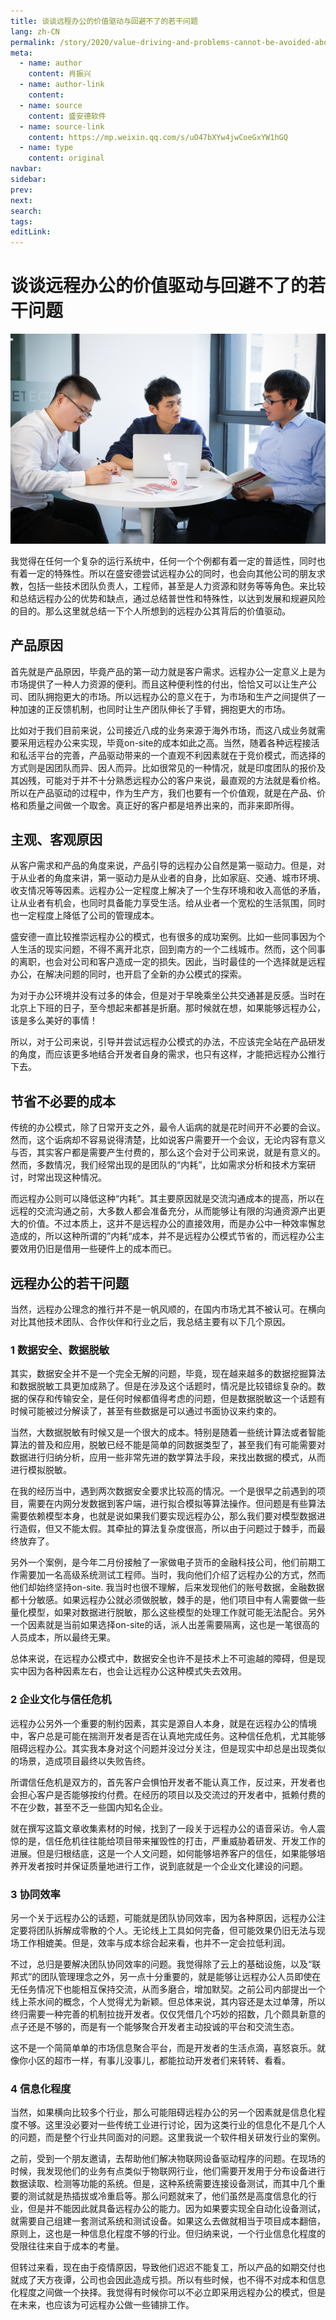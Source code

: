 ```yaml
---
title: 谈谈远程办公的价值驱动与回避不了的若干问题
lang: zh-CN
permalink: /story/2020/value-driving-and-problems-cannot-be-avoided-about-telework
meta:
  - name: author
    content: 肖振兴
  - name: author-link
    content: 
  - name: source
    content: 盛安德软件
  - name: source-link
    content: https://mp.weixin.qq.com/s/uO47bXYw4jwCoeGxYW1hGQ
  - name: type
    content: original
navbar:
sidebar:
prev:
next:
search:
tags:
editLink:
---
```

# 谈谈远程办公的价值驱动与回避不了的若干问题

<copyright :meta="$frontmatter.meta" />

![](./tc.02.02.002/1.png)

我觉得在任何一个复杂的运行系统中，任何一个个例都有着一定的普适性，同时也有着一定的特殊性。所以在盛安德尝试远程办公的同时，也会向其他公司的朋友求教，包括一些技术团队负责人，工程师，甚至是人力资源和财务等等角色。来比较和总结远程办公的优势和缺点，通过总结普世性和特殊性，以达到发展和规避风险的目的。那么这里就总结一下个人所想到的远程办公其背后的价值驱动。

## 产品原因

首先就是产品原因，毕竟产品的第一动力就是客户需求。远程办公一定意义上是为市场提供了一种人力资源的便利。而且这种便利性的付出，恰恰又可以让生产公司、团队拥抱更大的市场。所以远程办公的意义在于，为市场和生产之间提供了一种加速的正反馈机制，也同时让生产团队伸长了手臂，拥抱更大的市场。

比如对于我们目前来说，公司接近八成的业务来源于海外市场，而这八成业务就需要采用远程办公来实现，毕竟on-site的成本如此之高。当然，随着各种远程接活和私活平台的完善，产品驱动带来的一个直观不利因素就在于竞价模式，而选择的方式则是因团队而异、因人而异。比如很常见的一种情况，就是印度团队的报价及其凶残，可能对于并不十分熟悉远程办公的客户来说，最直观的方法就是看价格。所以在产品驱动的过程中，作为生产方，我们也要有一个价值观，就是在产品、价格和质量之间做一个取舍。真正好的客户都是培养出来的，而非来即所得。

## 主观、客观原因

从客户需求和产品的角度来说，产品引导的远程办公自然是第一驱动力。但是，对于从业者的角度来讲，第一驱动力是从业者的自身，比如家庭、交通、城市环境、收支情况等等因素。远程办公一定程度上解决了一个生存环境和收入高低的矛盾，让从业者有机会，也同时具备能力享受生活。给从业者一个宽松的生活氛围，同时也一定程度上降低了公司的管理成本。

盛安德一直比较推崇远程办公的模式，也有很多的成功案例。比如一些同事因为个人生活的现实问题，不得不离开北京，回到南方的一个二线城市。然而，这个同事的离职，也会对公司和客户造成一定的损失。因此，当时最佳的一个选择就是远程办公，在解决问题的同时，也开启了全新的办公模式的探索。

为对于办公环境并没有过多的体会，但是对于早晚乘坐公共交通甚是反感。当时在北京上下班的日子，至今想起来都甚是折磨。那时候就在想，如果能够远程办公，该是多么美好的事情！

所以，对于公司来说，引导并尝试远程办公模式的办法，不应该完全站在产品研发的角度，而应该更多地结合开发者自身的需求，也只有这样，才能把远程办公推行下去。

## 节省不必要的成本

传统的办公模式，除了日常开支之外，最令人诟病的就是花时间开不必要的会议。然而，这个诟病却不容易说得清楚，比如说客户需要开一个会议，无论内容有意义与否，其实客户都是需要产生付费的，那么这个会对于公司来说，就是有意义的。然而，多数情况，我们经常出现的是团队的“内耗”，比如需求分析和技术方案研讨，时常出现这种情况。

而远程办公则可以降低这种“内耗”。其主要原因就是交流沟通成本的提高，所以在远程的交流沟通之前，大多数人都会准备充分，从而能够让有限的沟通资源产出更大的价值。不过本质上，这并不是远程办公的直接效用，而是办公中一种效率懈怠造成的，所以这种所谓的”内耗“成本，并不是远程办公模式节省的，而远程办公主要效用仍旧是借用一些硬件上的成本而已。


## 远程办公的若干问题

当然，远程办公理念的推行并不是一帆风顺的，在国内市场尤其不被认可。在横向对比其他技术团队、合作伙伴和行业之后，我总结主要有以下几个原因。

### 1 数据安全、数据脱敏

其实，数据安全并不是一个完全无解的问题，毕竟，现在越来越多的数据挖掘算法和数据脱敏工具更加成熟了。但是在涉及这个话题时，情况是比较错综复杂的。数据的保存和传输安全，是任何时候都值得考虑的问题，但是数据脱敏这一个话题有时候可能被过分解读了，甚至有些数据是可以通过书面协议来约束的。

当然，大数据脱敏有时候又是一个很大的成本。特别是随着一些统计算法或者智能算法的普及和应用，脱敏已经不能是简单的同数据类型了，甚至我们有可能需要对数据进行归纳分析，应用一些非常先进的数学算法手段，来找出数据的模式，从而进行模拟脱敏。

在我的经历当中，遇到两次数据安全要求比较高的情况。一个是很早之前遇到的项目，需要在内网分发数据到客户端，进行拟合模拟等算法操作。但问题是有些算法需要依赖模型本身，也就是说如果我们要实现远程办公，那么我们要对模型数据进行造假，但又不能太假。其牵扯的算法复杂度很高，所以由于问题过于棘手，而最终放弃了。

另外一个案例，是今年二月份接触了一家做电子货币的金融科技公司，他们前期工作需要加一名高级系统测试工程师。当时，我向他们介绍了远程办公的方式，然而他们却始终坚持on-site. 我当时也很不理解，后来发现他们的账号数据，金融数据都十分敏感。如果远程办公就必须做脱敏，棘手的是，他们项目中有人需要做一些量化模型，如果对数据进行脱敏，那么这些模型的处理工作就可能无法配合。另外一个因素就是当前如果选择on-site的话，派人出差需要隔离，这也是一笔很高的人员成本，所以最终无果。

总体来说，在远程办公模式中，数据安全也许不是技术上不可逾越的障碍，但是现实中因为各种因素左右，也会让远程办公这种模式失去效用。

### 2 企业文化与信任危机

远程办公另外一个重要的制约因素，其实是源自人本身，就是在远程办公的情境中，客户总是可能在揣测开发者是否在认真地完成任务。这种信任危机，尤其能够阻碍远程办公。其实我本身对这个问题并没过分关注，但是现实中却总是出现类似的场景，造成项目最终以失败告终。

所谓信任危机是双方的，首先客户会惧怕开发者不能认真工作，反过来，开发者也会担心客户是否能够按约付费。在经历的项目以及交流过的开发者中，抵赖付费的不在少数，甚至不乏一些国内知名企业。

就在撰写这篇文章收集素材的时候，找到了一段关于远程办公的语音采访。令人震惊的是，信任危机往往能给项目带来摧毁性的打击，严重威胁着研发、开发工作的进展。但是归根结底，这是一个人文问题，如何能够培养客户的信任，如果能够培养开发者按时并保证质量地进行工作，说到底就是一个企业文化建设的问题。

### 3 协同效率

另一个关于远程办公的话题，可能就是团队协同效率，因为各种原因，远程办公注定要将团队拆解成零散的个人。无论线上工具如何完备，但可能效果仍旧无法与现场工作相媲美。但是，效率与成本综合起来看，也并不一定会拉低利润。

不过，总归是要解决团队协同效率的问题。我觉得除了云上的基础设施，以及“联邦式”的团队管理理念之外，另一点十分重要的，就是能够让远程办公人员即使在无任务情况下也能相互保持交流，从而多磨合，增加默契。之前公司内部提出一个线上茶水间的概念，个人觉得尤为新颖。但总体来说，其内容还是太过单薄，所以终归需要一种完善的机制拉拢开发者。仅仅凭借几个巧妙的招数，几个颇具新意的点子还是不够的，而是有一个能够聚合开发者主动投诚的平台和交流生态。

这不是一个简简单单的市场信息聚合平台，而是开发者的生活点滴，喜怒哀乐。就像你小区的超市一样，有事儿没事儿，都能拉动开发者们来转转、看看。

### 4 信息化程度

当然，如果横向比较多个行业，那么可能阻碍远程办公的另一个因素就是信息化程度不够。这里没必要对一些传统工业进行讨论，因为这类行业的信息化不是几个人的问题，而是整个行业共同面对的问题。这里我说一个软件相关研发行业的案例。

之前，受到一个朋友邀请，去帮助他们解决物联网设备驱动程序的问题。在现场的时候，我发现他们的业务有点类似于物联网行业，他们需要开发用于分布设备进行数据读取、检测等功能的系统。但是，这种系统需要连接设备测试，而其中几个重要的测试就是热插拔或冷重启等。那么问题就来了，他们虽然是高度信息化的行业，但是并不能因此就具备远程办公的能力。因为如果要实现全自动化设备测试，就需要自己组建一套测试系统和测试设备。如果这么去做就相当于项目成本翻倍，原则上，这也是一种信息化程度不够的行业。但归纳来说，一个行业信息化程度的受限往往来自于成本的考量。

但转过来看，现在由于疫情原因，导致他们迟迟不能复工，所以产品的如期交付也就成了天方夜谭，公司也会因此造成亏损。所以有些时候，也不得不对成本和信息化程度之间做一个抉择。我觉得有时候你可以不必立即采用远程办公的模式，但是在未来，也应该为可远程办公做一些铺排工作。
